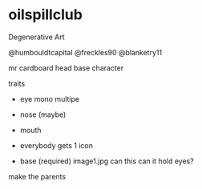 # oilspillclub
Degenerative Art

@humbouldtcapital
@freckles90
@blanketry11

mr cardboard head base character

traits
* eye
  mono
  multipe
    
* nose (maybe)
* mouth

* everybody gets 1 icon

* base (required)
  image1.jpg
  	can this can it hold eyes?


make the parents
